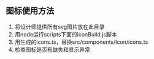 ## 图标使用方法

1. 将设计师提供所有svg图片放在此目录
2. 用node运行scripts下面的iconBuild.js脚本
3. 用生成的icons.ts，替换src/components/Icon/icons.ts
4. 检查图标是否有缺失和显示异常
